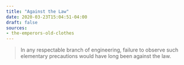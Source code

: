 ```yaml
---
title: "Against the Law"
date: 2020-03-23T15:04:51-04:00
draft: false
sources:
- the-emperors-old-clothes
---
```


> In any respectable branch of engineering, failure to observe such elementary precautions would have long been against the law.
